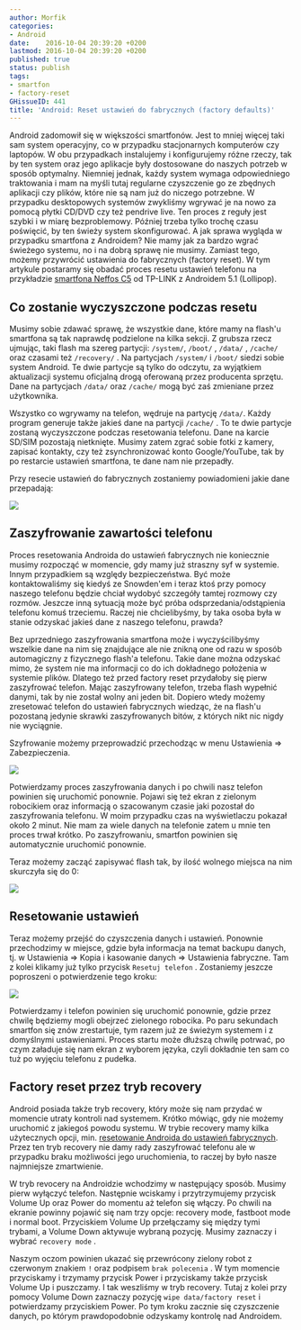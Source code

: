 ```yaml
---
author: Morfik
categories:
- Android
date:    2016-10-04 20:39:20 +0200
lastmod: 2016-10-04 20:39:20 +0200
published: true
status: publish
tags:
- smartfon
- factory-reset
GHissueID: 441
title: 'Android: Reset ustawień do fabrycznych (factory defaults)'
---
```


Android zadomowił się w większości smartfonów. Jest to mniej więcej taki sam system operacyjny, co w
przypadku stacjonarnych komputerów czy laptopów. W obu przypadkach instalujemy i konfigurujemy różne
rzeczy, tak by ten system oraz jego aplikacje były dostosowane do naszych potrzeb w sposób
optymalny. Niemniej jednak, każdy system wymaga odpowiedniego traktowania i mam na myśli tutaj
regularne czyszczenie go ze zbędnych aplikacji czy plików, które nie są nam już do niczego
potrzebne. W przypadku desktopowych systemów zwykliśmy wgrywać je na nowo za pomocą płytki CD/DVD
czy też pendrive live. Ten proces z reguły jest szybki i w miarę bezproblemowy. Później trzeba tylko
trochę czasu poświęcić, by ten świeży system skonfigurować. A jak sprawa wygląda w przypadku
smartfona z Androidem? Nie mamy jak za bardzo wgrać świeżego systemu, no i na dobrą sprawę nie
musimy. Zamiast tego, możemy przywrócić ustawienia do fabrycznych (factory reset). W tym artykule
postaramy się obadać proces resetu ustawień telefonu na przykładzie [smartfona Neffos C5][1] od
TP-LINK z Androidem 5.1 (Lollipop).

<!--more-->
## Co zostanie wyczyszczone podczas resetu

Musimy sobie zdawać sprawę, że wszystkie dane, które mamy na flash'u smartfona są tak naprawdę
podzielone na kilka sekcji. Z grubsza rzecz ujmując, taki flash ma szereg partycji: `/system/`,
`/boot/` , `/data/` , `/cache/` oraz czasami też `/recovery/` . Na partycjach `/system/` i `/boot/`
siedzi sobie system Android. Te dwie partycje są tylko do odczytu, za wyjątkiem aktualizacji systemu
oficjalną drogą oferowaną przez producenta sprzętu. Dane na partycjach `/data/` oraz `/cache/` mogą
być zaś zmieniane przez użytkownika.

Wszystko co wgrywamy na telefon, wędruje na partycję `/data/`. Każdy program generuje także jakieś
dane na partycji `/cache/` . To te dwie partycje zostaną wyczyszczone podczas resetowania telefonu.
Dane na karcie SD/SIM pozostają nietknięte. Musimy zatem zgrać sobie fotki z kamery, zapisać
kontakty, czy też zsynchronizować konto Google/YouTube, tak by po restarcie ustawień smartfona, te
dane nam nie przepadły.

Przy resecie ustawień do fabrycznych zostaniemy powiadomieni jakie dane przepadają:

![](/img/2016/10/1.android-factory-reset-defaults-backup.png#huge)

## Zaszyfrowanie zawartości telefonu

Proces resetowania Androida do ustawień fabrycznych nie koniecznie musimy rozpocząć w momencie, gdy
mamy już straszny syf w systemie. Innym przypadkiem są względy bezpieczeństwa. Być może
kontaktowaliśmy się kiedyś ze Snowden'em i teraz ktoś przy pomocy naszego telefonu będzie chciał
wydobyć szczegóły tamtej rozmowy czy rozmów. Jeszcze inną sytuacją może być próba
odsprzedania/odstąpienia telefonu komuś trzeciemu. Raczej nie chcielibyśmy, by taka osoba była w
stanie odzyskać jakieś dane z naszego telefonu, prawda?

Bez uprzedniego zaszyfrowania smartfona może i wyczyścilibyśmy wszelkie dane na nim się znajdujące
ale nie znikną one od razu w sposób automagiczny z fizycznego flash'a telefonu. Takie dane można
odzyskać mimo, że system nie ma informacji co do ich dokładnego położenia w systemie plików. Dlatego
też przed factory reset przydałoby się pierw zaszyfrować telefon. Mając zaszyfrowany telefon, trzeba
flash wypełnić danymi, tak by nie został wolny ani jeden bit. Dopiero wtedy możemy zresetować
telefon do ustawień fabrycznych wiedząc, że na flash'u pozostaną jedynie skrawki zaszyfrowanych
bitów, z których nikt nic nigdy nie wyciągnie.

Szyfrowanie możemy przeprowadzić przechodząc w menu Ustawienia => Zabezpieczenia.

![](/img/2016/10/2.android-factory-reset-defaults-szyfrowanie-danych.png#huge)

Potwierdzamy proces zaszyfrowania danych i po chwili nasz telefon powinien się uruchomić ponownie.
Pojawi się też ekran z zielonym robocikiem oraz informacją o szacowanym czasie jaki pozostał do
zaszyfrowania telefonu. W moim przypadku czas na wyświetlaczu pokazał około 2 minut. Nie mam za
wiele danych na telefonie zatem u mnie ten proces trwał krótko. Po zaszyfrowaniu, smartfon powinien
się automatycznie uruchomić ponownie.

Teraz możemy zacząć zapisywać flash tak, by ilość wolnego miejsca na nim skurczyła się do 0:

![](/img/2016/10/3.android-factory-reset-defaults-szyfrowanie-danych.png#medium)

## Resetowanie ustawień

Teraz możemy przejść do czyszczenia danych i ustawień. Ponownie przechodzimy w miejsce, gdzie była
informacja na temat backupu danych, tj. w Ustawienia => Kopia i kasowanie danych => Ustawienia
fabryczne. Tam z kolei klikamy już tylko przycisk `Resetuj telefon` . Zostaniemy jeszcze poproszeni
o potwierdzenie tego kroku:

![](/img/2016/10/5.android-factory-reset-defaults.png#medium)

Potwierdzamy i telefon powinien się uruchomić ponownie, gdzie przez chwilę będziemy mogli obejrzeć
zielonego robocika. Po paru sekundach smartfon się znów zrestartuje, tym razem już ze świeżym
systemem i z domyślnymi ustawieniami. Proces startu może dłuższą chwilę potrwać, po czym załaduje
się nam ekran z wyborem języka, czyli dokładnie ten sam co tuż po wyjęciu telefonu z pudełka.

## Factory reset przez tryb recovery

Android posiada także tryb recovery, który może się nam przydać w momencie utraty kontroli nad
systemem. Krótko mówiąc, gdy nie możemy uruchomić z jakiegoś powodu systemu. W trybie recovery mamy
kilka użytecznych opcji, min. [resetowanie Androida do ustawień fabrycznych][2]. Przez ten tryb
recovery nie damy rady zaszyfrować telefonu ale w przypadku braku możliwości jego uruchomienia, to
raczej by było nasze najmniejsze zmartwienie.

W tryb revocery na Androidzie wchodzimy w następujący sposób. Musimy pierw wyłączyć telefon.
Następnie wciskamy i przytrzymujemy przycisk Volume Up oraz Power do momentu aż telefon się włączy.
Po chwili na ekranie powinny pojawić się nam trzy opcje: recovery mode, fastboot mode i normal boot.
Przyciskiem Volume Up przełączamy się między tymi trybami, a Volume Down aktywuje wybraną pozycję.
Musimy zaznaczy i wybrać `recovery mode` .

Naszym oczom powinien ukazać się przewrócony zielony robot z czerwonym znakiem `!` oraz podpisem
`brak polecenia` . W tym momencie przyciskamy i trzymamy przycisk Power i przyciskamy także przycisk
Volume Up i puszczamy. I tak weszliśmy w tryb recovery. Tutaj z kolei przy pomocy Volume Down
zaznaczy pozycję `wipe data/factory reset` i potwierdzamy przyciskiem Power. Po tym kroku zacznie
się czyszczenie danych, po którym prawdopodobnie odzyskamy kontrolę nad Androidem.


[1]: http://www.neffos.pl/product/details/C5
[2]: https://support.google.com/android-one/answer/6088915?hl=en
